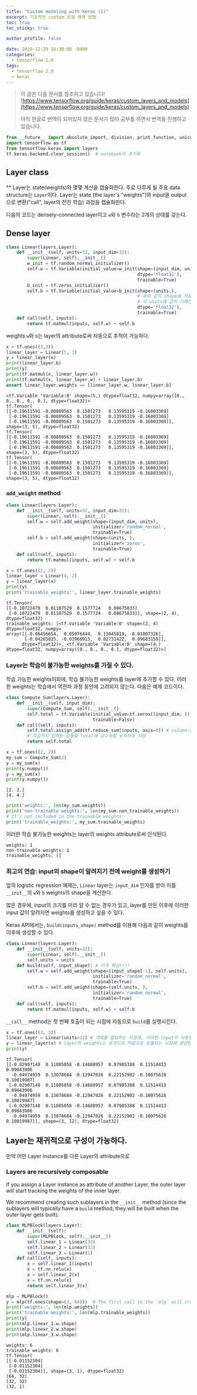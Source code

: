 ```yaml
---
title: "Custom modeling with Keras (1)"
excerpt: 기초적인 custom 모형 제작 방법
toc: true
toc_sticky: true

author_profile: false

date: 2019-12-29 16:30:00 -0400
categories: 
  - tensorflow 2.0
tags:
  - tensorflow 2.0
  - keras
---
```


> 이 글은 다음 문서를 참조하고 있습니다!
> [https://www.tensorflow.org/guide/keras/custom_layers_and_models](https://www.tensorflow.org/guide/keras/custom_layers_and_models)
> 
> 아직 한글로 번역이 되어있지 않은 문서가 많아 공부를 하면서 번역을 진행하고 있습니다.

```python
from __future__ import absolute_import, division, print_function, unicode_literals
import tensorflow as tf
from tensorflow.keras import layers
tf.keras.backend.clear_session()  # notebook의 초기화
```

##  Layer class
** Layer는 state(weights)와 몇몇 계산을 캡슐화한다.
주로 다루게 될 주요 data structure는 `Layer`이다. Layer는 state (the layer's "weights")와 input을 output으로 변환("call", layer의 전진 학습) 과정을 캡슐화한다.

다음의 코드는 densely-connected layer이고 `w`와 `b` 변수라는 2개의 상태를 갖는다.

## Dense layer
```python
class Linear(layers.Layer):
    def __init__(self, units=32, input_dim=32):
        super(Linear, self).__init__()
        w_init = tf.random_normal_initializer()
        self.w = tf.Variable(initial_value=w_init(shape=(input_dim, units),
                                                  dtype='float32'),
                                                  trainable=True)
        b_init = tf.zeros_initializer()
        self.b = tf.Variable(initial_value=b_init(shape=(units,),
                                                  # 위와 같이 shape을 적용하면 column에 더하기 아님
                                                  # 각 units에 값이 더해진다고 생각!
                                                  dtype='float32'),
                                                  trainable=True)
    def call(self, inputs):
        return tf.matmul(inputs, self.w) + self.b
```

weights `w`와 `b`는 layer의 attribute로써 자동으로 추적이 가능하다.

```python
x = tf.ones((3,3))
linear_layer = Linear(5, 3)
y = linear_layer(x)
print(linear_layer.b)
print(y)
print(tf.matmul(x, linear_layer.w))
print(tf.matmul(x, linear_layer.w) + linear_layer.b)
assert linear_layer.weights == [linear_layer.w, linear_layer.b]
```
```
<tf.Variable 'Variable:0' shape=(5,) dtype=float32, numpy=array([0., 0., 0., 0., 0.], dtype=float32)>
tf.Tensor(
[[-0.19611591 -0.00809563  0.1501273   0.13595319 -0.16803369]
 [-0.19611591 -0.00809563  0.1501273   0.13595319 -0.16803369]
 [-0.19611591 -0.00809563  0.1501273   0.13595319 -0.16803369]], shape=(3, 5), dtype=float32)
tf.Tensor(
[[-0.19611591 -0.00809563  0.1501273   0.13595319 -0.16803369]
 [-0.19611591 -0.00809563  0.1501273   0.13595319 -0.16803369]
 [-0.19611591 -0.00809563  0.1501273   0.13595319 -0.16803369]], shape=(3, 5), dtype=float32)
tf.Tensor(
[[-0.19611591 -0.00809563  0.1501273   0.13595319 -0.16803369]
 [-0.19611591 -0.00809563  0.1501273   0.13595319 -0.16803369]
 [-0.19611591 -0.00809563  0.1501273   0.13595319 -0.16803369]], shape=(3, 5), dtype=float32)
 ```

### `add_weight` method
```python
class Linear(layers.Layer):
    def __init__(self, units=32, input_dim=32):
        super(Linear, self).__init__()
        self.w = self.add_weight(shape=(input_dim, units),
                                 initializer='random_normal',
                                 trainable=True)
        self.b = self.add_weight(shape=(units, ),
                                 initializer='zeros',
                                 trainable=True)
    def call(self, inputs):
        return tf.matmul(inputs, self.w) + self.b
```
```python
x = tf.ones((2, 2))
linear_layer = Linear(4, 2)
y = linear_layer(x)
print(y)
print('trainable_weights:', linear_layer.trainable_weights)
```
```
tf.Tensor(
[[-0.10722479  0.01107529  0.1577724   0.08675833]
 [-0.10722479  0.01107529  0.1577724   0.08675833]], shape=(2, 4), dtype=float32)
trainable_weights: [<tf.Variable 'Variable:0' shape=(2, 4) dtype=float32, numpy=
array([[-0.06456654,  0.05076444,  0.13045819, -0.01007326],
       [-0.04265825, -0.03968915,  0.02731422,  0.09683159]],
      dtype=float32)>, <tf.Variable 'Variable:0' shape=(4,) dtype=float32, numpy=array([0., 0., 0., 0.], dtype=float32)>]
```

### Layer는 학습이 불가능한 weights를 가질 수 있다.

학습 가능한 weights이외에, 학습 불가능한 weights를 layer에 추가할 수 있다. 이러한 weights는 학습에서 역전파 과정 동안에 고려되지 않는다. 다음은 예제 코드이다.

```python
class Compute_Sum(layers.Layer):
    def __init__(self, input_dim):
        super(Compute_Sum, self).__init__()
        self.total = tf.Variable(initial_value=tf.zeros((input_dim, )),
                                 trainable=False)
    def call(self, inputs):
        self.total.assign_add(tf.reduce_sum(inputs, axis=0)) # column-wise(axis=0)
        # 지금까지 입력된 값들을 total에 상수처럼 누적하여 저장
        return self.total
```
```python
x = tf.ones((2, 2))
my_sum = Compute_Sum(2)
y = my_sum(x)
print(y.numpy())
y = my_sum(x)
print(y.numpy())
```
```
[2. 2.]
[4. 4.]
```
```python
print('weights:', len(my_sum.weights))
print('non-trainable weights:', len(my_sum.non_trainable_weights))
# It's not included in the trainable weights:
print('trainable_weights:', my_sum.trainable_weights)
```

이러한 학습 불가능한 weights는 layer의 weights attribute로써 인식된다.

```
weights: 1
non-trainable weights: 1
trainable_weights: []
```

### 최고의 연습: input의 shape이 알려지기 전에 weight를 생성하기

앞의 logistic regression 예제는, `Linear` layer는 `input_dim` 인자를 받아 이를 `__init__`의 `w`와 `b` weights의 shape을 계산한다.

많은 경우에, input의 크기를 미리 알 수 없는 경우가 있고, layer를 만든 이후에 이러한 input 값이 알려지면 weights를 생성하고 싶을 수 있다.

Keras API에서는, `build(inputs_shape)` method를 이용해 다음과  같이 weights를 이후에 생성할 수 있다.

```python
class Linear(layers.Layer):
    def __init__(self, units=32):
        super(Linear, self).__init__()
        self.units = units
    def build(self, input_shape): # 이게 핵심!!!!
        self.w = self.add_weight(shape=(input_shape[-1], self.units),
                                 initializer='random_normal',
                                 trainable=True)
        self.b = self.add_weight(shape=(self.units, ),
                                 initializer='random_normal',
                                 trainable=True)
    def call(self, inputs):
        return tf.matmul(inputs, self.w) + self.b
```

`__call__` method는 첫 번째 호출이 되는 시점에 자동으로 `build`를 실행시킨다.

```python
x = tf.ones((3, 3))        
linear_layer = Linear(units=12) # 객체를 할당하는 시점에, 어떠한 input이 사용될 지 모른다.
y = linear_layer(x) # layer의 weights는 동적으로 처음으로 호출되는 시점에 생성된다.
print(y)
```
```
tf.Tensor(
[[-0.02907148  0.11085058 -0.14688957  0.07985388  0.11514413  0.09643906
  -0.04974959  0.13078684 -0.12947026  0.22152902 -0.10075628  0.10019987]
 [-0.02907148  0.11085058 -0.14688957  0.07985388  0.11514413  0.09643906
  -0.04974959  0.13078684 -0.12947026  0.22152902 -0.10075628  0.10019987]
 [-0.02907148  0.11085058 -0.14688957  0.07985388  0.11514413  0.09643906
  -0.04974959  0.13078684 -0.12947026  0.22152902 -0.10075628  0.10019987]], shape=(3, 12), dtype=float32)
```

## Layer는 재귀적으로 구성이 가능하다.

만약 어떤 Layer instance를 다른 Layer의 attribute으로 

### Layers are recursively composable

If you assign a Layer instance as attribute of another Layer, the outer layer will start tracking the weights of the inner layer.

We recommend creating such sublayers in the  `__init__`  method (since the sublayers will typically have a  `build`  method, they will be built when the outer layer gets built).
```python
class MLPBlock(layers.Layer):
    def __init__(self):
        super(MLPBlock, self).__init__()
        self.linear_1 = Linear(32)
        self.linear_2 = Linear(32)
        self.linear_3 = Linear(1)
    def call(self, inputs):
        x = self.linear_1(inputs)
        x = tf.nn.relu(x)
        x = self.linear_2(x)
        x = tf.nn.relu(x)
        return self.linear_3(x)
```
```python
mlp = MLPBlock()
y = mlp(tf.ones(shape=(3, 64)))  # The first call to the `mlp` will create the weights
print('weights:', len(mlp.weights))
print('trainable weights:', len(mlp.trainable_weights))
print(y)
print(mlp.linear_1.w.shape)
print(mlp.linear_2.w.shape)
print(mlp.linear_3.w.shape)
```
```
weights: 6
trainable weights: 6
tf.Tensor(
[[-0.01152304]
 [-0.01152304]
 [-0.01152304]], shape=(3, 1), dtype=float32)
(64, 32)
(32, 32)
(32, 1)
```

<!--stackedit_data:
eyJoaXN0b3J5IjpbNDYzNDk4MTY2LDE2MzMzNzQwNTRdfQ==
-->